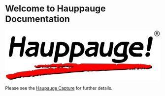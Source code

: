 # Welcome to Hauppauge Documentation
![](images/hc_images/image001.png)

Please see the [Haupauge Capture](hauppauge_capture.md) for further details.
